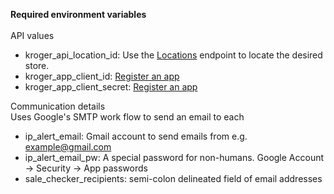 <b>Required environment variables</b>
<br><br>
API values<br>
* kroger_api_location_id: Use the [Locations](https://developer.kroger.com/reference/#tag/Locations) endpoint to locate the desired store.
* kroger_app_client_id: [Register an app](https://developer.kroger.com/)
* kroger_app_client_secret: [Register an app](https://developer.kroger.com/)

Communication details<br>
  Uses Google's SMTP work flow to send an email to each<br>
* ip_alert_email: Gmail account to send emails from e.g. example@gmail.com
* ip_alert_email_pw: A special password for non-humans.  Google Account -> Security -> App passwords
* sale_checker_recipients: semi-colon delineated field of email addresses
